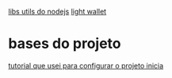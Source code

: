 
[libs utils do nodejs](http://nodejs.cn/doc/node/util.html#util_util_isnullorundefined_object)
[light wallet](https://github.com/ConsenSys/eth-lightwallet)


# bases do projeto

[tutorial que usei para configurar o projeto inicia](https://blog.risingstack.com/building-a-node-js-app-with-typescript-tutorial/)